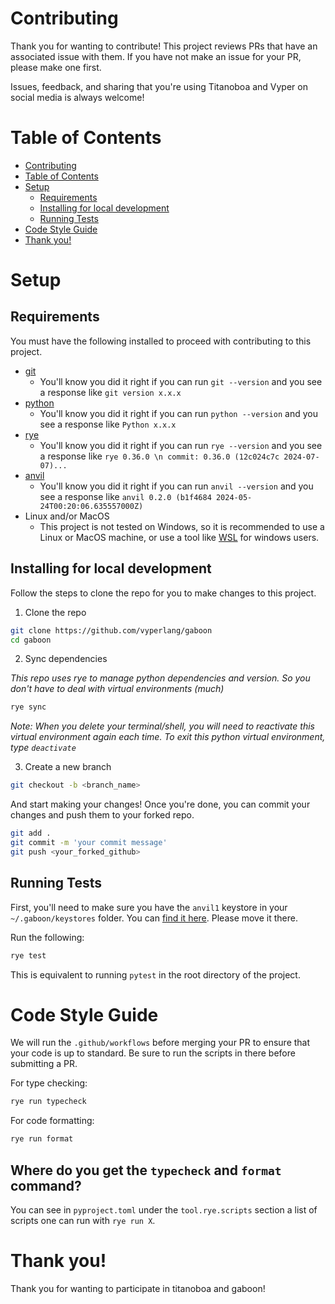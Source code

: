 # Contributing

Thank you for wanting to contribute! This project reviews PRs that have an associated issue with 
them. If you have not make an issue for your PR, please make one first. 

Issues, feedback, and sharing that you're using Titanoboa and Vyper on social media is always welcome!

# Table of Contents

- [Contributing](#contributing)
- [Table of Contents](#table-of-contents)
- [Setup](#setup)
  - [Requirements](#requirements)
  - [Installing for local development](#installing-for-local-development)
  - [Running Tests](#running-tests)
- [Code Style Guide](#code-style-guide)
- [Thank you!](#thank-you)

# Setup

## Requirements

You must have the following installed to proceed with contributing to this project. 

- [git](https://git-scm.com/book/en/v2/Getting-Started-Installing-Git)
  - You'll know you did it right if you can run `git --version` and you see a response like `git version x.x.x`
- [python](https://www.python.org/downloads/)
  - You'll know you did it right if you can run `python --version` and you see a response like `Python x.x.x`
- [rye](https://rye.astral.sh)
  - You'll know you did it right if you can run `rye --version` and you see a response like `rye 0.36.0 \n commit: 0.36.0 (12c024c7c 2024-07-07)...`
- [anvil](https://book.getfoundry.sh/reference/anvil/)
  - You'll know you did it right if you can run `anvil --version` and you see a response like `anvil 0.2.0 (b1f4684 2024-05-24T00:20:06.635557000Z)`
- Linux and/or MacOS
  - This project is not tested on Windows, so it is recommended to use a Linux or MacOS machine, or use a tool like [WSL](https://learn.microsoft.com/en-us/windows/wsl/install) for windows users.

## Installing for local development 

Follow the steps to clone the repo for you to make changes to this project.

1. Clone the repo

```bash
git clone https://github.com/vyperlang/gaboon
cd gaboon
```

2. Sync dependencies

*This repo uses rye to manage python dependencies and version. So you don't have to deal with virtual environments (much)*

```bash
rye sync
```

*Note: When you delete your terminal/shell, you will need to reactivate this virtual environment again each time. To exit this python virtual environment, type `deactivate`*

3. Create a new branch

```bash
git checkout -b <branch_name>
```

And start making your changes! Once you're done, you can commit your changes and push them to your forked repo.

```bash
git add .
git commit -m 'your commit message'
git push <your_forked_github>
```

## Running Tests

First, you'll need to make sure you have the `anvil1` keystore in your `~/.gaboon/keystores` folder. You can [find it here](./tests/data/keystores/anvil1). Please move it there. 

Run the following:

```bash
rye test
```
This is equivalent to running `pytest` in the root directory of the project.

# Code Style Guide

We will run the `.github/workflows` before merging your PR to ensure that your code is up to standard. Be sure to run the scripts in there before submitting a PR.

For type checking:

```bash
rye run typecheck
```

For code formatting: 

```bash
rye run format
```

## Where do you get the `typecheck` and `format` command?

You can see in `pyproject.toml` under the `tool.rye.scripts` section a list of scripts one can run with `rye run X`.

# Thank you!

Thank you for wanting to participate in titanoboa and gaboon!